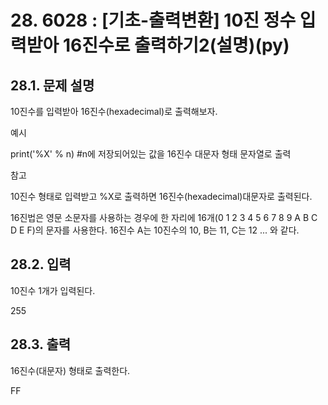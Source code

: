 # 28. 6028 : [기초-출력변환] 10진 정수 입력받아 16진수로 출력하기2(설명)(py)
## 28.1. 문제 설명

10진수를 입력받아 16진수(hexadecimal)로 출력해보자.

예시

print('%X' % n)  #n에 저장되어있는 값을 16진수 대문자 형태 문자열로 출력

참고

10진수 형태로 입력받고
%X로 출력하면 16진수(hexadecimal)대문자로 출력된다.

16진법은 영문 소문자를 사용하는 경우에 한 자리에 16개(0 1 2 3 4 5 6 7 8 9 A B C D E F)의 문자를 사용한다.
16진수 A는 10진수의 10, B는 11, C는 12 ... 와 같다.

## 28.2. 입력
10진수 1개가 입력된다.

255

## 28.3. 출력
16진수(대문자) 형태로 출력한다.

FF